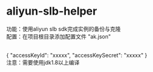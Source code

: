 # aliyun-slb-helper
功能：使用aliyun slb sdk完成实例的备份与克隆
<br>
配置：在项目根目录添加配置文件 "ak.json"

<br>
{
"accessKeyId": "xxxxx",
"accessKeySecret": "xxxxx"
}
<br>
注意：需要使用jdk1.8以上编译
